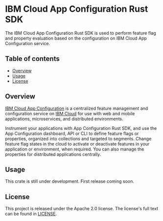 # IBM Cloud App Configuration Rust SDK

The IBM Cloud App Configuration Rust SDK is used to perform feature flag and property evaluation
based on the configuration on IBM Cloud App Configuration service.

## Table of contents

 - [Overview](#overview)
 - [Usage](#usage)
 - [License](#license)


## Overview

[IBM Cloud App Configuration](https://cloud.ibm.com/docs/app-configuration) is a centralized
feature management and configuration service on [IBM Cloud](https://www.cloud.ibm.com) for
use with web and mobile applications, microservices, and distributed environments.

Instrument your applications with App Configuration Rust SDK, and use the App Configuration
dashboard, API or CLI to define feature flags or properties, organized into collections and
targeted to segments. Change feature flag states in the cloud to activate or deactivate features
in your application or environment, when required. You can also manage the properties for distributed
applications centrally.

## Usage

This crate is still under development. First release coming soon.

## License

This project is released under the Apache 2.0 license. The license's full text can be found
in [LICENSE](./LICENSE).
